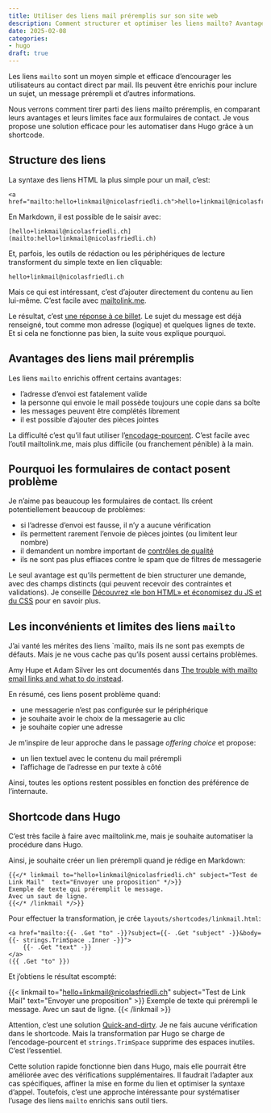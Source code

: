 ```yaml
---
title: Utiliser des liens mail préremplis sur son site web
description: Comment structurer et optimiser les liens mailto? Avantages des emails préremplis, limites des formulaires de contact et implémentation automatisée dans Hugo via un shortcode.
date: 2025-02-08
categories:
- hugo
draft: true
---
```



Les liens `mailto` sont un moyen simple et efficace d’encourager les utilisateurs au contact direct par mail.
Ils peuvent être enrichis pour inclure un sujet, un message prérempli et d’autres informations.

Nous verrons comment tirer parti des liens mailto préremplis, en comparant leurs avantages et leurs limites face aux formulaires de contact.
Je vous propose une solution efficace pour les automatiser dans Hugo grâce à un shortcode.

## Structure des liens

La syntaxe des liens HTML la plus simple pour un mail, c’est:

```
<a href="mailto:hello+linkmail@nicolasfriedli.ch">hello+linkmail@nicolasfriedli.ch</a>
```

En Markdown, il est possible de le saisir avec:

```
[hello+linkmail@nicolasfriedli.ch](mailto:hello+linkmail@nicolasfriedli.ch)
```

Et, parfois, les outils de rédaction ou les périphériques de lecture transforment du simple texte en lien cliquable:

```
hello+linkmail@nicolasfriedli.ch
```

Mais ce qui est intéressant, c’est d’ajouter directement du contenu au lien lui-même.
C’est facile avec [mailtolink.me](https://mailtolink.me/).

Le résultat, c’est [une réponse à ce billet](mailto:hello+mailto@nicolasfriedli.ch?subject=Ton%20article%20sur%20LinkMail&body=Je%20viens%20de%20lire%20ton%20billet%20sur%20les%20liens%20mail%20et%20j’ai%20une%20question%20%2F%20une%20remarque%20%2F%20un%20compl%C3%A9ment%20%C3%A0%20apporter.).
Le sujet du message est déjà renseigné, tout comme mon adresse (logique) et quelques lignes de texte.
Et si cela ne fonctionne pas bien, la suite vous explique pourquoi.

## Avantages des liens mail préremplis

Les liens `mailto` enrichis offrent certains avantages:

- l’adresse d’envoi est fatalement valide
- la personne qui envoie le mail possède toujours une copie dans sa boîte
- les messages peuvent être complétés librement
- il est possible d’ajouter des pièces jointes

La difficulté c’est qu’il faut utiliser l’[encodage-pourcent](encodage-pourcent).
C’est facile avec l’outil mailtolink.me, mais plus difficile (ou franchement pénible) à la main.

## Pourquoi les formulaires de contact posent problème

Je n’aime pas beaucoup les formulaires de contact.
Ils créent potentiellement beaucoup de problèmes:

- si l’adresse d’envoi est fausse, il n’y a aucune vérification
- ils permettent rarement l’envoie de pièces jointes (ou limitent leur nombre)
- il demandent un nombre important de [contrôles de qualité](https://checklists.opquast.com/fr/assurance-qualite-web/?theme=formulaires)
- ils ne sont pas plus effiaces contre le spam que de filtres de messagerie

Le seul avantage est qu’ils permettent de bien structurer une demande, avec des champs distincts (qui peuvent recevoir des contraintes et validations).
Je conseille [Découvrez «le bon HTML» et économisez du JS et du CSS](https://www.paris-web.fr/2022/conference/decouvrez-le-bon-html-et-economisez-du-js-et-du-css) pour en savoir plus.

## Les inconvénients et limites des liens `mailto`

J’ai vanté les mérites des liens `mailto, mais ils ne sont pas exempts de défauts.
Mais je ne vous cache pas qu’ils posent aussi certains problèmes.

Amy Hupe et Adam Silver les ont documentés dans [The trouble with mailto email links and what to do instead](https://adamsilver.io/blog/the-trouble-with-mailto-email-links-and-what-to-do-instead/).

En résumé, ces liens posent problème quand:

- une messagerie n’est pas configurée sur le périphérique
- je souhaite avoir le choix de la messagerie au clic
- je souhaite copier une adresse

Je m’inspire de leur approche dans le passage *offering choice* et propose:

- un lien textuel avec le contenu du mail prérempli
- l’affichage de l’adresse en pur texte à côté

Ainsi, toutes les options restent possibles en fonction des préférence de l’internaute.

## Shortcode dans Hugo

C’est très facile à faire avec mailtolink.me, mais je souhaite automatiser la procédure dans Hugo.

Ainsi, je souhaite créer un lien prérempli quand je rédige en Markdown:

```
{{</* linkmail to="hello+linkmail@nicolasfriedli.ch" subject="Test de Link Mail"  text="Envoyer une proposition" */>}}
Exemple de texte qui préremplit le message.
Avec un saut de ligne.
{{</* /linkmail */>}}
```

Pour effectuer la transformation, je crée `layouts/shortcodes/linkmail.html`:

```
<a href="mailto:{{- .Get "to" -}}?subject={{- .Get "subject" -}}&body={{- strings.TrimSpace .Inner -}}">
    {{- .Get "text" -}}
</a>
({{ .Get "to" }})
```

Et j’obtiens le résultat escompté:

{{< linkmail to="hello+linkmail@nicolasfriedli.ch" subject="Test de Link Mail"  text="Envoyer une proposition" >}}
Exemple de texte qui prérempli le message.
Avec un saut de ligne.
{{< /linkmail >}}

Attention, c’est une solution [Quick-and-dirty](https://fr.wikipedia.org/wiki/Quick-and-dirty).
Je ne fais aucune vérification dans le shortcode.
Mais la transformation par Hugo se charge de l’encodage-pourcent et `strings.TrimSpace` supprime des espaces inutiles.
C’est l’essentiel.

Cette solution rapide fonctionne bien dans Hugo, mais elle pourrait être améliorée avec des vérifications supplémentaires.
Il faudrait l’adapter aux cas spécifiques, affiner la mise en forme du lien et optimiser la syntaxe d’appel.
Toutefois, c’est une approche intéressante pour systématiser l’usage des liens `mailto` enrichis sans outil tiers.
